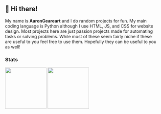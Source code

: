 ## 👋 Hi there!

My name is **AaronGeareart** and I do random projects for fun.
My main coding language is Python although I use HTML, JS, and CSS for website design.
Most projects here are just passion projects made for automating tasks or solving problems.
While most of these seem fairly niche if these are useful to you feel free to use them.
Hopefully they can be useful to you as well!

### Stats

<div>
  <img height="135px" align="center" src="https://github-readme-stats.vercel.app/api?username=AaronGearheart&theme=nord&show_icons=true&hide_title=true&hide_border=true&include_all_commits=true&line_height=21">
  <img height="135px" align="center" src="https://github-readme-stats.vercel.app/api/top-langs/?  username=AaronGearheart&theme=nord&&hide_title=true&hide_border=true&layout=compact&langs_count=8">
</div>
